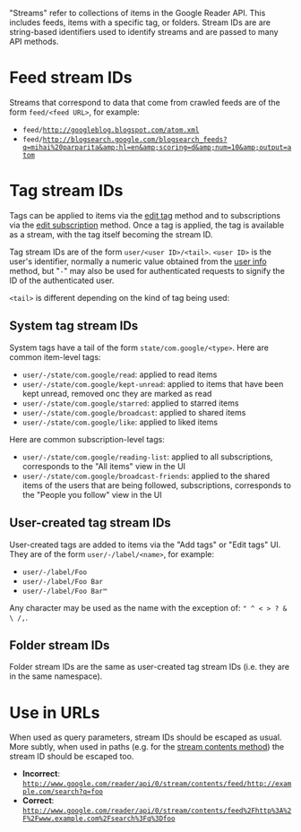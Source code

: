 "Streams" refer to collections of items in the Google Reader API. This includes feeds, items with a specific tag, or folders. Stream IDs are are string-based identifiers used to identify streams and are passed to many API methods.

# Feed stream IDs #

Streams that correspond to data that come from crawled feeds are of the form `feed/<feed URL>`, for example:

  * <tt><code>feed/http://googleblog.blogspot.com/atom.xml</code></tt>
  * <tt><code>feed/http://blogsearch.google.com/blogsearch_feeds?q=mihai%20parparita&amp;hl=en&amp;scoring=d&amp;num=10&amp;output=atom</code></tt>

# Tag stream IDs #

Tags can be applied to items via the [edit tag](ApiEditTag.md) method and to subscriptions via the [edit subscription](ApiEditSubscription.md) method. Once a tag is applied, the tag is available as a stream, with the tag itself becoming the stream ID.

Tag stream IDs are of the form `user/<user ID>/<tail>`. `<user ID>` is the user's identifier, normally a numeric value obtained from the [user info](ApiUserInfo.md) method, but "`-`" may also be used for authenticated requests to signify the ID of the authenticated user.

`<tail>` is different depending on the kind of tag being used:

## System tag stream IDs ##

System tags have a tail of the form `state/com.google/<type>`. Here are common item-level tags:

  * `user/-/state/com.google/read`: applied to read items
  * `user/-/state/com.google/kept-unread`: applied to items that have been kept unread, removed onc they are marked as read
  * `user/-/state/com.google/starred`: applied to starred items
  * `user/-/state/com.google/broadcast`: applied to shared items
  * `user/-/state/com.google/like`: applied to liked items

Here are common subscription-level tags:

  * `user/-/state/com.google/reading-list`: applied to all subscriptions, corresponds to the "All items" view in the UI
  * `user/-/state/com.google/broadcast-friends`: applied to the shared items of the users that are being followed, subscriptions, corresponds to the "People you follow" view in the UI

## User-created tag stream IDs ##

User-created tags are added to items via the "Add tags" or "Edit tags" UI. They are of the form `user/-/label/<name>`, for example:

  * `user/-/label/Foo`
  * `user/-/label/Foo Bar`
  * `user/-/label/Foo Bar™`

Any character may be used as the name with the exception of:  <tt><code>" ^ &lt; &gt; ? &amp; \ /,</code></tt>.

## Folder stream IDs ##

Folder stream IDs are the same as user-created tag stream IDs (i.e. they are in the same namespace).

# Use in URLs #

When used as query parameters, stream IDs should be escaped as usual. More subtly, when used in paths (e.g. for the [stream contents method](ApiStreamContents.md)) the stream ID should be escaped too.

  * **Incorrect**: <tt><code>http://www.google.com/reader/api/0/stream/contents/feed/http://example.com/search?q=foo</code></tt>
  * **Correct**: <tt><code>http://www.google.com/reader/api/0/stream/contents/feed%2Fhttp%3A%2F%2Fwww.example.com%2Fsearch%3Fq%3Dfoo</code></tt>